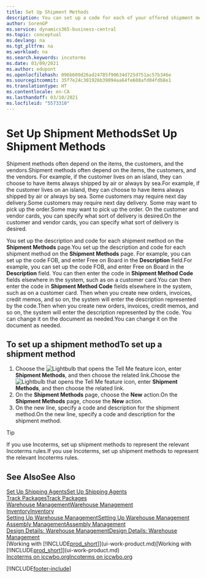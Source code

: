 ```yaml
---
title: Set Up Shipment Methods
description: You can set up a code for each of your offered shipment methods, and enter information about them.
author: SorenGP
ms.service: dynamics365-business-central
ms.topic: conceptual
ms.devlang: na
ms.tgt_pltfrm: na
ms.workload: na
ms.search.keywords: incoterms
ms.date: 03/09/2021
ms.author: edupont
ms.openlocfilehash: 096b609d26ad24785f90634d725d751ac57b346e
ms.sourcegitcommit: 35f7e24c301926b39094aa64fe608afd04fdb8e1
ms.translationtype: HT
ms.contentlocale: en-CA
ms.lasthandoff: 03/10/2021
ms.locfileid: "5573310"
---
```

# <a name="set-up-shipment-methods"></a><span data-ttu-id="35c0b-103">Set Up Shipment Methods</span><span class="sxs-lookup"><span data-stu-id="35c0b-103">Set Up Shipment Methods</span></span>

<span data-ttu-id="35c0b-104">Shipment methods often depend on the items, the customers, and the vendors.</span><span class="sxs-lookup"><span data-stu-id="35c0b-104">Shipment methods often depend on the items, the customers, and the vendors.</span></span> <span data-ttu-id="35c0b-105">For example, if the customer lives on an island, they can choose to have items always shipped by air or always by sea.</span><span class="sxs-lookup"><span data-stu-id="35c0b-105">For example, if the customer lives on an island, they can choose to have items always shipped by air or always by sea.</span></span> <span data-ttu-id="35c0b-106">Some customers may require next day delivery.</span><span class="sxs-lookup"><span data-stu-id="35c0b-106">Some customers may require next day delivery.</span></span> <span data-ttu-id="35c0b-107">Some may want to pick up the order.</span><span class="sxs-lookup"><span data-stu-id="35c0b-107">Some may want to pick up the order.</span></span> <span data-ttu-id="35c0b-108">On the customer and vendor cards, you can specify what sort of delivery is desired.</span><span class="sxs-lookup"><span data-stu-id="35c0b-108">On the customer and vendor cards, you can specify what sort of delivery is desired.</span></span>

<span data-ttu-id="35c0b-109">You set up the description and code for each shipment method on the **Shipment Methods** page.</span><span class="sxs-lookup"><span data-stu-id="35c0b-109">You set up the description and code for each shipment method on the **Shipment Methods** page.</span></span> <span data-ttu-id="35c0b-110">For example, you can set up the code FOB, and enter Free on Board in the **Description** field.</span><span class="sxs-lookup"><span data-stu-id="35c0b-110">For example, you can set up the code FOB, and enter Free on Board in the **Description** field.</span></span> <span data-ttu-id="35c0b-111">You can then enter the code in **Shipment Method Code** fields elsewhere in the system, such as on a customer card.</span><span class="sxs-lookup"><span data-stu-id="35c0b-111">You can then enter the code in **Shipment Method Code** fields elsewhere in the system, such as on a customer card.</span></span> <span data-ttu-id="35c0b-112">Then when you create new orders, invoices, credit memos, and so on, the system will enter the description represented by the code.</span><span class="sxs-lookup"><span data-stu-id="35c0b-112">Then when you create new orders, invoices, credit memos, and so on, the system will enter the description represented by the code.</span></span> <span data-ttu-id="35c0b-113">You can change it on the document as needed.</span><span class="sxs-lookup"><span data-stu-id="35c0b-113">You can change it on the document as needed.</span></span>

## <a name="to-set-up-a-shipment-method"></a><span data-ttu-id="35c0b-114">To set up a shipment method</span><span class="sxs-lookup"><span data-stu-id="35c0b-114">To set up a shipment method</span></span>

1. <span data-ttu-id="35c0b-115">Choose the ![Lightbulb that opens the Tell Me feature](media/ui-search/search_small.png "Tell me what you want to do") icon, enter **Shipment Methods**, and then choose the related link.</span><span class="sxs-lookup"><span data-stu-id="35c0b-115">Choose the ![Lightbulb that opens the Tell Me feature](media/ui-search/search_small.png "Tell me what you want to do") icon, enter **Shipment Methods**, and then choose the related link.</span></span>
2. <span data-ttu-id="35c0b-116">On the **Shipment Methods** page, choose the **New** action.</span><span class="sxs-lookup"><span data-stu-id="35c0b-116">On the **Shipment Methods** page, choose the **New** action.</span></span>
3. <span data-ttu-id="35c0b-117">On the new line, specify a code and description for the shipment method.</span><span class="sxs-lookup"><span data-stu-id="35c0b-117">On the new line, specify a code and description for the shipment method.</span></span>

> [!TIP]
> <span data-ttu-id="35c0b-118">If you use Incoterms, set up shipment methods to represent the relevant Incoterms rules.</span><span class="sxs-lookup"><span data-stu-id="35c0b-118">If you use Incoterms, set up shipment methods to represent the relevant Incoterms rules.</span></span>  

## <a name="see-also"></a><span data-ttu-id="35c0b-119">See Also</span><span class="sxs-lookup"><span data-stu-id="35c0b-119">See Also</span></span>

[<span data-ttu-id="35c0b-120">Set Up Shipping Agents</span><span class="sxs-lookup"><span data-stu-id="35c0b-120">Set Up Shipping Agents</span></span>](sales-how-to-set-up-shipping-agents.md)  
[<span data-ttu-id="35c0b-121">Track Packages</span><span class="sxs-lookup"><span data-stu-id="35c0b-121">Track Packages</span></span>](sales-how-track-packages.md)  
[<span data-ttu-id="35c0b-122">Warehouse Management</span><span class="sxs-lookup"><span data-stu-id="35c0b-122">Warehouse Management</span></span>](warehouse-manage-warehouse.md)  
[<span data-ttu-id="35c0b-123">Inventory</span><span class="sxs-lookup"><span data-stu-id="35c0b-123">Inventory</span></span>](inventory-manage-inventory.md)  
[<span data-ttu-id="35c0b-124">Setting Up Warehouse Management</span><span class="sxs-lookup"><span data-stu-id="35c0b-124">Setting Up Warehouse Management</span></span>](warehouse-setup-warehouse.md)  
[<span data-ttu-id="35c0b-125">Assembly Management</span><span class="sxs-lookup"><span data-stu-id="35c0b-125">Assembly Management</span></span>](assembly-assemble-items.md)  
[<span data-ttu-id="35c0b-126">Design Details: Warehouse Management</span><span class="sxs-lookup"><span data-stu-id="35c0b-126">Design Details: Warehouse Management</span></span>](design-details-warehouse-management.md)  
<span data-ttu-id="35c0b-127">[Working with [!INCLUDE[prod_short](includes/prod_short.md)]](ui-work-product.md)</span><span class="sxs-lookup"><span data-stu-id="35c0b-127">[Working with [!INCLUDE[prod_short](includes/prod_short.md)]](ui-work-product.md)</span></span>  
[<span data-ttu-id="35c0b-128">Incoterms on iccwbo.org</span><span class="sxs-lookup"><span data-stu-id="35c0b-128">Incoterms on iccwbo.org</span></span>](https://iccwbo.org/resources-for-business/incoterms-rules)  

[!INCLUDE[footer-include](includes/footer-banner.md)]